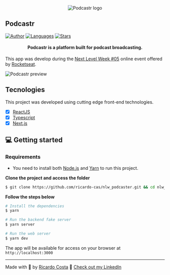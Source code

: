 <div align="center">
  <img src="https://raw.githubusercontent.com/josepholiveira/podcastr/main/.github/podcastr-logo.svg" alt="Podcastr logo">
</div>

## Podcastr

[![Author](https://img.shields.io/badge/author-ricardo-8257E5?style=flat-square)](https://github.com/ricardo-cas)
[![Languages](https://img.shields.io/github/languages/count/ricardo-cas/nlw_podcaster?color=%238257E5&style=flat-square)](#)
[![Stars](https://img.shields.io/github/stars/josepholiveira/podcastr?color=8257E5&style=flat-square)](https://github.com/josepholiveira/podcastr/stargazers)

<h4 align="center">
  Podcastr is a platform built for podcast broadcasting.
</h4>

This app was develop during the [Next Level Week #05](https://nextlevelweek.com/) online event offered by [Rocketseat](https://app.rocketseat.com.br/discover).

![Podcastr preview](https://raw.githubusercontent.com/josepholiveira/podcastr/main/.github/app-preview.png)

## Tecnologies

This project was developed using cutting edge front-end technologies.

- [x] [ReactJS](https://reactjs.org/)
- [x] [Typescript](https://www.typescriptlang.org/)
- [x] [Next.js](https://nextjs.org/)

## 💻 Getting started

### Requirements

- You need to install both [Node.js](https://nodejs.org/en/download/) and [Yarn](https://yarnpkg.com/) to run this project.

**Clone the project and access the folder**

```bash
$ git clone https://github.com/ricardo-cas/nlw_podcaster.git && cd nlw_podcaster
```

**Follow the steps below**

```bash
# Install the dependencies
$ yarn

# Run the backend fake server
$ yarn server

# Run the web server
$ yarn dev
```

The app will be available for access on your browser at `http://localhost:3000`

---

Made with 💜 by [Ricardo Costa](https://ricardo.digital) 👋 [Check out my LinkedIn](https://www.linkedin.com/in/ricardocas/)

